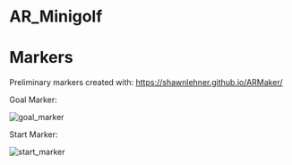 # AR_Minigolf

# Markers
Preliminary markers created with:
https://shawnlehner.github.io/ARMaker/

Goal Marker:

![goal_marker](https://github.com/MarcelBlasius/AR_Minigolf/assets/64688032/e0e75a17-e20f-4cb9-a045-5128917e71f0)

Start Marker:

![start_marker](https://github.com/MarcelBlasius/AR_Minigolf/assets/64688032/6e31c7b9-c94d-4e15-9768-72d311ed8101)
